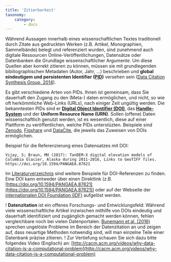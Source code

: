 ```yaml
---
title: 'Zitierbarkeit'
taxonomy:
    category:
        - docs
---
```


<style>
  .language-text{
    white-space: pre-wrap;
  }
</style>


Während Aussagen innerhalb eines wissenschaftlichen Textes traditionell durch Zitate aus gedruckten Werken (z.B. Artikel, Monographien, Sammelbände) belegt und referenziert wurden, sind zunehmend auch digitale Ressourcen Online-Veröffentlichungen, Datensätze oder Datenbanken die Grundlage wissenschaftlicher Argumente. Um diese Quellen aber korrekt zitieren zu können, müssen sie mit grundlegenden bibiliographischen Metadaten (Autor, Jahr, ...) beschrieben und **global eindeutigem und persistenten Identifier ([PID](https://de.wikipedia.org/wiki/Persistent_Identifier))** versehen sein ([Data Citation Synthesis Group, 2014](../../literatur#DCSG2014)).

Es gibt verschiedene Arten von PIDs. Ihnen ist gemeinsam, dass Sie dauerhaft den Zugang zu den (Meta-) daten ermöglichen, und nicht, so wie oft herkömmliche Web-Links (URLs), nach einiger Zeit ungültig werden. Die bekanntesten PIDs sind er [**Digital Object Identifier (DOI)**](http://www.doi.org/), das [**Handle-System**](http://www.handle.net/) und der **Uniform Resource Name (URN)**. Sollen (offene) Daten wissenschaftlich genutzt werden, ist es wesentlich, diese auf einer Plattform zu veröffentlichen, welche PIDs unterstüzten. Beispiele sind [Zenodo](https://zenodo.org/), [Figshare](https://figshare.com/) und [DataCite](https://www.datacite.org), die jeweils das Zuweisen von DOIs ermöglichen.

Beispiel für die Referenzierung eines Datensatzes mit DOI:
``` text
Vijay, S; Braun, MH (2017): TanDEM-X digital elevation models of Columbia Glacier, Alaska during 2011-2016, Links to GeoTIFF files. https://doi.org/10.1594/PANGAEA.87621
```
Im [Literaturverzeichnis](../../literatur) sind weitere Beispiele für DOI-Referenzen zu finden. Eine DOI kann entweder über einen Direktlink (z.B. [https://doi.org/10.1594/PANGAEA.87621](https://doi.org/10.1594/PANGAEA.87621)) oder auf der Webseite der [internationalen DOI Foundation (IDF)](https://www.doi.org/) aufgelöst werden.

! **Datenzitation** ist ein offenes Forschungs- und Entwicklungsfeld: Während viele wissenschaftliche Artikel inzwischen mithilfe von DOIs eindeutig und dauerhaft identifiziert und zugänglich gemacht werden können, fehlen vergleichbare noch bei vielen Datenportalen. [Bunemann et al. (2016)](../../literatur#Buneman2016) sprechen ungelöste Probleme im Bereich der Datenzitation an und zeigen auf, dass neuartige Methoden notwendig sind, will man einzelne Teile einer Datenbank präzise zitieren. 
! Zur Vertiefung schauen Sie sich dazu bitte folgendes Video (Englisch) an: [http://cacm.acm.org/videos/why-data-citation-is-a-computational-problem](http://cacm.acm.org/videos/why-data-citation-is-a-computational-problem)




<!--


Artikels traditionell durch Belege (d.h. direkte / indirekte) Zitate aus der wissenschtlichen Literatur

Das wissenschaftliche Arbeiten mit Daten

- OpenAIRE
- FAIR Prinzipien
- Reproduzierbarkeit
- Wiederverwendbarkeit
- Transparenz
- Allein reicht nicht aus
- Research Compendia
- Daten Zitieren
-->
